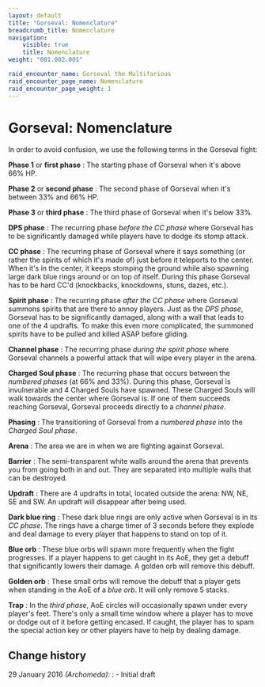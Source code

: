 ```yaml
---
layout: default
title: "Gorseval: Nomenclature"
breadcrumb_title: Nomenclature
navigation:
    visible: true
    title: Nomenclature
weight: "001.002.001"

raid_encounter_name: Gorseval the Multifarious
raid_encounter_page_name: Nomenclature
raid_encounter_page_weight: 1
---
```


# Gorseval: Nomenclature
In order to avoid confusion, we use the following terms in the Gorseval fight:

**Phase 1** or **first phase**
: The starting phase of Gorseval when it's above 66% HP.

**Phase 2** or **second phase**
: The second phase of Gorseval when it's between 33% and 66% HP.

**Phase 3** or **third phase**
: The third phase of Gorseval when it's below 33%.

**DPS phase**
: The recurring phase *before the CC phase* where Gorseval has to be significantly damaged while players have to dodge its stomp attack.

**CC phase**
: The recurring phase of Gorseval where it says something (or rather the spirits of which it's made of) just before it teleports to the center.
When it's in the center, it keeps stomping the ground while also spawning large dark blue rings around or on top of itself.
During this phase Gorseval has to be hard CC'd (knockbacks, knockdowns, stuns, dazes, etc.).

**Spirit phase**
: The recurring phase *after the CC phase* where Gorseval summons spirits that are there to annoy players.
Just as the *DPS phase*, Gorseval has to be significantly damaged, along with a wall that leads to one of the 4 updrafts.
To make this even more complicated, the summoned spirits have to be pulled and killed ASAP before gliding.

**Channel phase**
: The recurring phase *during the spirit phase* where Gorseval channels a powerful attack that will wipe every player in the arena.

**Charged Soul phase**
: The recurring phase that occurs between the *numbered phases* (at 66% and 33%).
During this phase, Gorseval is invulnerable and 4 Charged Souls have spawned.
These Charged Souls will walk towards the center where Gorseval is.
If one of them succeeds reaching Gorseval, Gorseval proceeds directly to a *channel phase*.

**Phasing**
: The transitioning of Gorseval from a *numbered phase* into the *Charged Soul phase*.

**Arena**
: The area we are in when we are fighting against Gorseval.

**Barrier**
: The semi-transparent white walls around the arena that prevents you from going both in and out.
They are separated into multiple walls that can be destroyed.

**Updraft**
: There are 4 updrafts in total, located outside the arena: NW, NE, SE and SW.
An updraft will disappear after being used.

**Dark blue ring**
: These dark blue rings are only active when Gorseval is in its *CC phase*.
The rings have a charge timer of 3 seconds before they explode and deal damage to every player that happens to stand on top of it.

**Blue orb**
: These blue orbs will spawn more frequently when the fight progresses.
If a player happens to get caught in its AoE, they get a debuff that significantly lowers their damage.
A golden orb will remove this debuff.

**Golden orb**
: These small orbs will remove the debuff that a player gets when standing in the AoE of a *blue orb*.
It will only remove 5 stacks.

**Trap**
: In the *third phase*, AoE circles will occasionally spawn under every player's feet.
There's only a small time window where a player has to move or dodge out of it before getting encased.
If caught, the player has to spam the special action key or other players have to help by dealing damage.

## Change history
29 January 2016 *(Archomeda)*:
: - Initial draft
